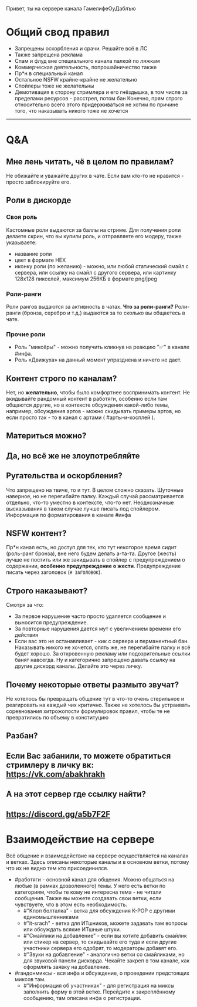 Привет, ты на сервере канала ГамелифеОуДаблъю
# Общий свод правил
- Запрещены оскорбления и срачи. Решайте всё в ЛС
- Также запрещена реклама
- Спам и флуд вне специального канала палкой по ляжкам
- Коммерческая деятельность, попрошайничество также
- Пр*н в специальный канал
- Остальное NSFW крайне-крайне не желательно
- Спойлеры тоже не желательны
- Демотивация в сторону стримлера и его гнёздышка, в том числе за пределами ресурсов - расстрел, потом бан
Конечно, прям строго относительно всего этого придерживаться не хотим по причине того, что наказывать никого тоже не хочется
------------

# Q&A
## Мне лень читать, чё в целом по правилам?
Не обижайте и уважайте других в чате. Если вам кто-то не нравится - просто заблокируйте его.
## Роли в дискорде
### Своя роль
Кастомные роли выдаются за баллы на стриме.
Для получения роли делаете скрин, что вы купили роль, и отправляете его модеру, также указываете:
- название роли
- цвет в формате HEX
- иконку роли (по желанию) - можно, или любой статический смайл с сервера, или ссылку на смайл с другого сервера, или картинку 128х128 пикселей, максимум 256КБ в формате png/jpeg
### Роли-ранги
Роли рангов выдаются за активность в чатах.
**Что за роли-ранги?**
Роли-ранги (бронза, серебро и т.д.) выдаются за то сколько вы общаетесь в чате.
### Прочие роли
- Роль "миксёры" - можно получить кликнув на реакцию "✅" в канале #инфа.
- Роль «Движуха» на данный момент упразднена и ничего не дает.
## Контент строго по каналам?
Нет, но **желательно**, чтобы было комфортнее воспринимать контент. Не вкидывайте рандомный контент в ⁠работяги, особенно если там общаются другие, но в контексте обсуждения какой-либо темы, например, обсуждения артов - можно скидывать примеры артов, но если просто так - то в канал с артами ( #арты-и-косплей ).
## Материться можно?
Да, но всё же не злоупотребляйте
------------

## Ругательства и оскорбления?
Что запрещено на твиче, то и тут. В целом сложно сказать. Шуточные наверное, но не перегибайте палку. Каждый случай рассматривается отдельно, что-то уместно в контексте, что-то нет. Неоднозначные высказывания в таком случае лучше писать под спойлером. Информация по форматирования в канале #инфа
## NSFW контент?
Пр*н канал есть, но доступ для тех, кто тут некоторое время сидит (роль-ранг бронза), вне него будем делать а-та-та. Другое (жесть) лучше не постить или же закидывать в спойлер с предупреждением о содержании, **особенно предупреждение о жести**. Предупреждение писать через заголовок (`# ЗАГОЛОВОК`).
## Строго наказывают?
Смотря за что:
- За первое нарушение часто просто удаляется сообщение и выносится предупреждение.
- За повторные нарушения дается мут с увеличением времени его действия
- Если вас это не останавливает - кик с сервера и перманентный бан.
Наказывать никого не хочется, опять же, не перегибайте палку и всё будет хорошо. За откровенную рекламу или подозрительные ссылки банят навсегда. Ну и категорично запрещено давать ссылку на другие дискорд каналы. Делайте это через личку.
## Почему некоторые ответы размыто звучат?
Не хотелось бы превращать общение тут в что-то очень стерильное и реагировать на каждый чих критично. Также не хотелось бы устраивать соревнования хитрожопости формулировок правил, чтобы те не превратились по объему в конституцию
## Разбан?
Если Вас забанили, то можете обратиться стримлеру в личку вк: https://vk.com/abakhrakh
------------

## А на этот сервер где ссылку найти?
https://discord.gg/a5b7F2F 
------------

# Взаимодействие на сервере
Всё общение и взаимодействие на сервере осуществляется на каналах и ветках. 
Здесь описаны некоторые каналы и в основном ветки, потому что их не видно тем кто присоединился.
- #работяги - основной канал для общения. Можно общаться на любые (в рамках дозволенного) темы. У него есть ветки по категориям, чтобы те кому не интересна тема - не читали сообщения. Также вы можете создавать свои ветки, если чувствуете, что в этом есть необходимость.
  - #"Кпоп болталка" - ветка для обсуждения K-POP с другими единомышленниками
  - #"it-srach" - ветка для ИТшников, можете задавать там вопросы или обсуждать всякие ИТшные штуки.
  - #"Смайлики на добавление" - если вы хотите добавить смайлик или стикер на сервер, то скидывайте его туда и если другие участники сервера его одобрят, то модераторы добавят его.
  - #"Звуки на добавление" - аналогично ветки со смайликами, но для звуковой панели дискорда. Чекайте закреп в том канале, как оформлять заявку на добавление.
- #гандонмиксы - вся инфа и обсуждение, о проведении предстоящих миксов там.
  - #"Информация об участниках" - для регистрация на миксы заполнить форму в этой ветке. Перейдите к закреплённому сообщению, там описана инфа о регистрации.




